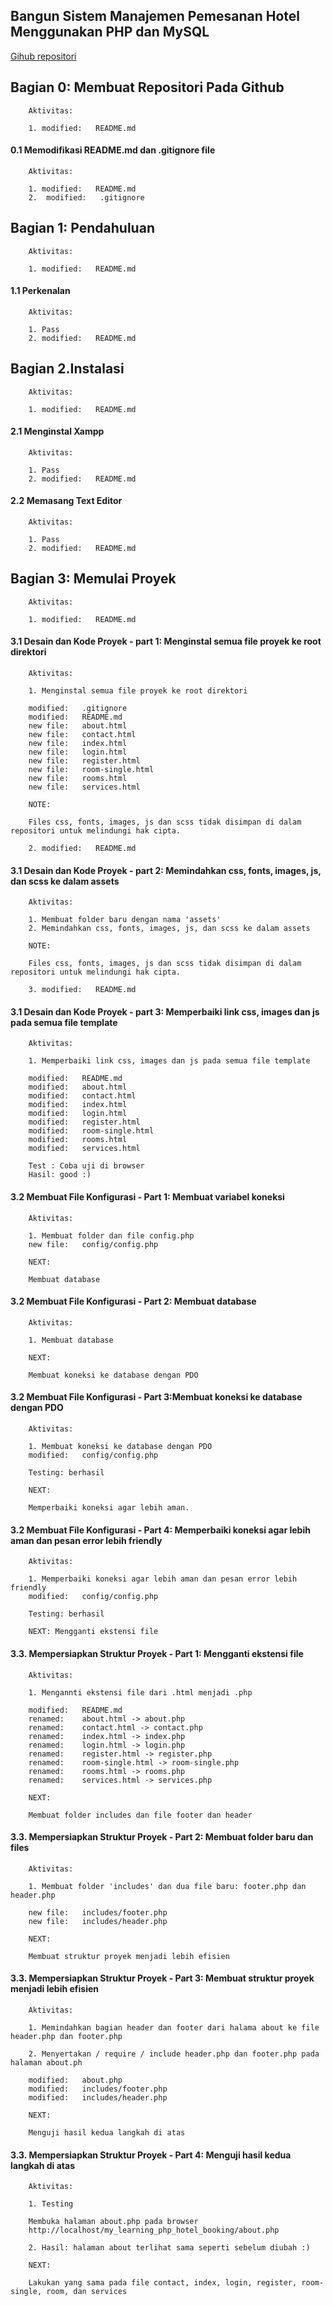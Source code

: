 ## Bangun Sistem Manajemen Pemesanan Hotel Menggunakan PHP dan MySQL

[Gihub repositori](https://github.com/gurnitha/my_learning_php_hotel_booking)


## Bagian 0: Membuat Repositori Pada Github

        Aktivitas:

        1. modified:   README.md


#### 0.1 Memodifikasi README.md dan .gitignore file

        Aktivitas:

        1. modified:   README.md
        2.  modified:   .gitignore


## Bagian 1: Pendahuluan

        Aktivitas:

        1. modified:   README.md


#### 1.1 Perkenalan

        Aktivitas:

        1. Pass 
        2. modified:   README.md


## Bagian 2.Instalasi

        Aktivitas:

        1. modified:   README.md


#### 2.1 Menginstal Xampp

        Aktivitas:

        1. Pass 
        2. modified:   README.md


#### 2.2 Memasang Text Editor

        Aktivitas:

        1. Pass 
        2. modified:   README.md


## Bagian 3: Memulai Proyek

        Aktivitas:

        1. modified:   README.md


#### 3.1 Desain dan Kode Proyek - part 1: Menginstal semua file proyek ke root direktori

        Aktivitas:

        1. Menginstal semua file proyek ke root direktori

        modified:   .gitignore
        modified:   README.md
        new file:   about.html
        new file:   contact.html
        new file:   index.html
        new file:   login.html
        new file:   register.html
        new file:   room-single.html
        new file:   rooms.html
        new file:   services.html

        NOTE:

        Files css, fonts, images, js dan scss tidak disimpan di dalam repositori untuk melindungi hak cipta.

        2. modified:   README.md


#### 3.1 Desain dan Kode Proyek - part 2: Memindahkan css, fonts, images, js, dan scss ke dalam assets

        Aktivitas:

        1. Membuat folder baru dengan nama 'assets'
        2. Memindahkan css, fonts, images, js, dan scss ke dalam assets

        NOTE:

        Files css, fonts, images, js dan scss tidak disimpan di dalam repositori untuk melindungi hak cipta.
        
        3. modified:   README.md


#### 3.1 Desain dan Kode Proyek - part 3: Memperbaiki link css, images dan js pada semua file template

        Aktivitas:

        1. Memperbaiki link css, images dan js pada semua file template

        modified:   README.md
        modified:   about.html
        modified:   contact.html
        modified:   index.html
        modified:   login.html
        modified:   register.html
        modified:   room-single.html
        modified:   rooms.html
        modified:   services.html

        Test : Coba uji di browser
        Hasil: good :)


#### 3.2 Membuat File Konfigurasi - Part 1: Membuat variabel koneksi

        Aktivitas:

        1. Membuat folder dan file config.php
        new file:   config/config.php

        NEXT: 

        Membuat database


#### 3.2 Membuat File Konfigurasi - Part 2: Membuat database 

        Aktivitas:

        1. Membuat database

        NEXT:

        Membuat koneksi ke database dengan PDO



#### 3.2 Membuat File Konfigurasi - Part 3:Membuat koneksi ke database dengan PDO

        Aktivitas:

        1. Membuat koneksi ke database dengan PDO
        modified:   config/config.php 

        Testing: berhasil       

        NEXT:

        Memperbaiki koneksi agar lebih aman.



#### 3.2 Membuat File Konfigurasi - Part 4: Memperbaiki koneksi agar lebih aman dan pesan error lebih friendly

        Aktivitas:

        1. Memperbaiki koneksi agar lebih aman dan pesan error lebih friendly
        modified:   config/config.php

        Testing: berhasil

        NEXT: Mengganti ekstensi file


#### 3.3. Mempersiapkan Struktur Proyek - Part 1: Mengganti ekstensi file

        Aktivitas:

        1. Mengannti ekstensi file dari .html menjadi .php

        modified:   README.md
        renamed:    about.html -> about.php
        renamed:    contact.html -> contact.php
        renamed:    index.html -> index.php
        renamed:    login.html -> login.php
        renamed:    register.html -> register.php
        renamed:    room-single.html -> room-single.php
        renamed:    rooms.html -> rooms.php
        renamed:    services.html -> services.php

        NEXT:

        Membuat folder includes dan file footer dan header


#### 3.3. Mempersiapkan Struktur Proyek - Part 2: Membuat folder baru dan files

        Aktivitas:

        1. Membuat folder 'includes' dan dua file baru: footer.php dan header.php

        new file:   includes/footer.php
        new file:   includes/header.php

        NEXT: 

        Membuat struktur proyek menjadi lebih efisien


#### 3.3. Mempersiapkan Struktur Proyek - Part 3: Membuat struktur proyek menjadi lebih efisien

        Aktivitas:

        1. Memindahkan bagian header dan footer dari halama about ke file header.php dan footer.php

        2. Menyertakan / require / include header.php dan footer.php pada halaman about.ph

        modified:   about.php
        modified:   includes/footer.php
        modified:   includes/header.php

        NEXT:

        Menguji hasil kedua langkah di atas


#### 3.3. Mempersiapkan Struktur Proyek - Part 4: Menguji hasil kedua langkah di atas

        Aktivitas:

        1. Testing

        Membuka halaman about.php pada browser
        http://localhost/my_learning_php_hotel_booking/about.php

        2. Hasil: halaman about terlihat sama seperti sebelum diubah :) 

        NEXT:

        Lakukan yang sama pada file contact, index, login, register, room-single, room, dan services